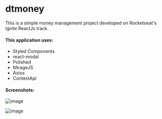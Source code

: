 # dtmoney
This is a simple money management project developed on Rocketseat's Ignite ReactJs track.

#### This application uses:
- Styled Components
- react-modal
- Polished
- MirageJS
- Axios
- ContextApi


#### Screenshots:

![image](https://user-images.githubusercontent.com/53446642/154171243-4184e8cf-1326-46cd-9777-7278ee1c9934.png)


![image](https://user-images.githubusercontent.com/53446642/154171301-c7f44ec3-c25d-4b96-b0f1-76205df049ba.png)
